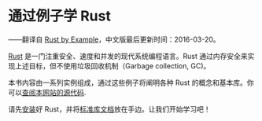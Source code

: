 # 通过例子学 Rust

——翻译自 [Rust by Example][website]，中文版最后更新时间：2016-03-20。

[Rust][rust] 是一门注重安全、速度和并发的现代系统编程语言。Rust 通过内存安全来实现上述目标，但不使用垃圾回收机制（Garbage collection, GC)。

本书内容由一系列实例组成，通过这些例子将阐明各种 Rust 的概念和基本库。你可以[查阅本网站的源代码][home].

请先[安装][install]好 Rust，并将[标准库文档][std]放在手边。让我们开始学习吧！

[website]: http://rustbyexample.com
[rust]: http://www.rust-lang.org/
[install]: http://www.rust-lang.org/install.html
[std]: http://doc.rust-lang.org/std/
[home]: https://github.com/aakloxu/rust-by-example-cn
